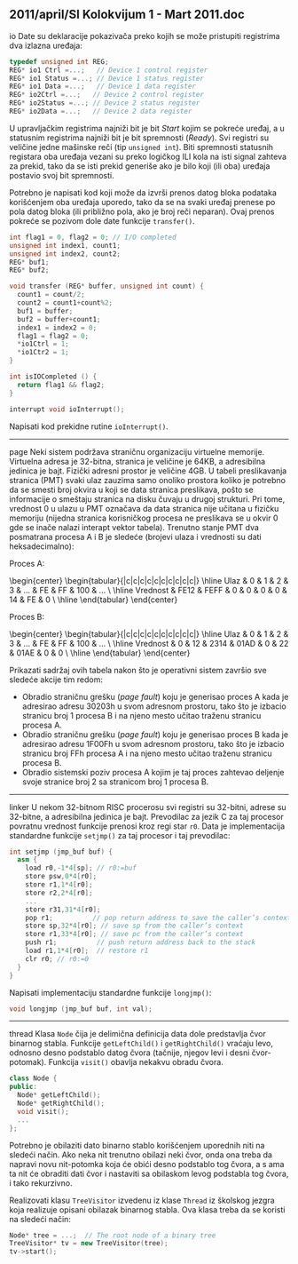 2011/april/SI Kolokvijum 1 - Mart 2011.doc
--------------------------------------------------------------------------------
io
Date su deklaracije pokazivača preko kojih se može pristupiti registrima dva izlazna uređaja:
```cpp
typedef unsigned int REG;
REG* io1 Ctrl =...;   // Device 1 control register
REG* io1 Status =...; // Device 1 status register
REG* io1 Data =...;   // Device 1 data register
REG* io2Ctrl =...;   // Device 2 control register
REG* io2Status =...; // Device 2 status register
REG* io2Data =...;   // Device 2 data register
```
U upravljačkim registrima najniži bit je bit *Start* kojim se pokreće uređaj, a u statusnim
registrima najniži bit je bit spremnosti (*Ready*). Svi registri su veličine jedne mašinske reči
(tip `unsigned int`). Biti spremnosti statusnih registara oba uređaja vezani su preko logičkog
ILI kola na isti signal zahteva za prekid, tako da se isti prekid generiše ako je bilo koji (ili
oba) uređaja postavio svoj bit spremnosti.

Potrebno je napisati kod koji može da izvrši prenos datog bloka podataka korišćenjem oba
uređaja uporedo, tako da se na svaki uređaj prenese po pola datog bloka (ili približno pola,
ako je broj reči neparan). Ovaj prenos pokreće se pozivom dole date funkcije `transfer()`.
```cpp
int flag1 = 0, flag2 = 0; // I/O completed
unsigned int index1, count1;
unsigned int index2, count2;
REG* buf1;
REG* buf2;

void transfer (REG* buffer, unsigned int count) {
  count1 = count/2;
  count2 = count1+count%2;
  buf1 = buffer;
  buf2 = buffer+count1;
  index1 = index2 = 0;
  flag1 = flag2 = 0;
  *io1Ctrl = 1;
  *io1Ctr2 = 1;
}

int isIOCompleted () {
  return flag1 && flag2;
}

interrupt void ioInterrupt();
```
Napisati kod prekidne rutine `ioInterrupt()`.

--------------------------------------------------------------------------------
page
Neki sistem podržava straničnu organizaciju virtuelne memorije. Virtuelna adresa je 32-bitna,
stranica je veličine je 64KB, a adresibilna jedinica je bajt. Fizički adresni prostor je veličine
4GB. U tabeli preslikavanja stranica (PMT) svaki ulaz zauzima samo onoliko prostora koliko
je potrebno da se smesti broj okvira u koji se data stranica preslikava, pošto se informacije o
smeštaju stranica na disku čuvaju u drugoj strukturi. Pri tome, vrednost 0 u ulazu u PMT
označava da data stranica nije učitana u fizičku memoriju (nijedna stranica korisničkog
procesa ne preslikava se u okvir 0 gde se inače nalazi interapt vektor tabela). Trenutno stanje
PMT dva posmatrana procesa A i B je sledeće (brojevi ulaza i vrednosti su dati
heksadecimalno):

Proces A:

\begin{center}
\begin{tabular}{|c|c|c|c|c|c|c|c|c|c|}
\hline
Ulaz & 0 & 1 & 2 & 3 & ... & FE & FF & 100 & ... \\
\hline
Vrednost & FE12 & FEFF & 0 & 0 & 0 & 0 & 14 & FE & 0 \\
\hline
\end{tabular}
\end{center}

Proces B:

\begin{center}
\begin{tabular}{|c|c|c|c|c|c|c|c|c|c|}
\hline
Ulaz & 0 & 1 & 2 & 3 & ... & FE & FF & 100 & ... \\
\hline
Vrednost & 0 & 12 & 2314 & 01AD & 0 & 22 & 01AE & 0 & 0 \\
\hline
\end{tabular}
\end{center}

Prikazati sadržaj ovih tabela nakon što je operativni sistem završio sve sledeće akcije tim
redom:

- Obradio straničnu grešku (*page fault*) koju je generisao proces A kada je adresirao
adresu 30203h u svom adresnom prostoru, tako što je izbacio stranicu broj 1 procesa B
i na njeno mesto učitao traženu stranicu procesa A.
- Obradio straničnu grešku (*page fault*) koju je generisao proces B kada je adresirao
adresu 1F00Fh u svom adresnom prostoru, tako što je izbacio stranicu broj FFh
procesa A i na njeno mesto učitao traženu stranicu procesa B.
- Obradio sistemski poziv procesa A kojim je taj proces zahtevao deljenje svoje stranice
broj 2 sa stranicom broj 1 procesa B.

--------------------------------------------------------------------------------
linker
U nekom 32-bitnom RISC procerosu svi registri su 32-bitni, adrese su 32-bitne, a adresibilna
jedinica je bajt. Prevodilac za jezik C za taj procesor povratnu vrednost funkcije prenosi kroz
regi star `r0`. Data je implementacija standardne funkcije `setjmp()` za taj procesor i taj
prevodilac:
```cpp
int setjmp (jmp_buf buf) {
  asm {
    load r0,-1*4[sp]; // r0:=buf
    store psw,0*4[r0];
    store r1,1*4[r0];
    store r2,2*4[r0];
    ...
    store r31,31*4[r0];
    pop r1;          // pop return address to save the caller’s context
    store sp,32*4[r0]; // save sp from the caller’s context
    store r1,33*4[r0]; // save pc from the caller’s context
    push r1;          // push return address back to the stack
    load r1,1*4[r0];  // restore r1
    clr r0; // r0:=0
  }
}
```
Napisati implementaciju standardne funkcije `longjmp()`:
```cpp
void longjmp (jmp_buf buf, int val);
```

--------------------------------------------------------------------------------
thread
Klasa `Node` čija je delimična definicija data dole predstavlja čvor binarnog stabla. Funkcije
`getLeftChild()`  i `getRightChild()` vraćaju levo, odnosno desno podstablo datog čvora
(tačnije, njegov levi i desni čvor-potomak). Funkcija `visit()` obavlja nekakvu obradu čvora.
```cpp
class Node {
public:
  Node* getLeftChild();
  Node* getRightChild();
  void visit();
  ...
};
```
Potrebno je obilaziti dato binarno stablo korišćenjem uporednih niti na sledeći način. Ako
neka nit trenutno obilazi neki čvor, onda ona treba da napravi novu nit-potomka koja će obići
desno podstablo tog čvora, a s ama ta nit će obraditi dati čvor i nastaviti sa obilaskom levog
podstabla tog čvora, i tako rekurzivno.

Realizovati klasu `TreeVisitor` izvedenu iz klase `Thread` iz školskog jezgra koja realizuje
opisani obilazak binarnog stabla. Ova klasa treba da se koristi na sledeći način:
```cpp
Node* tree = ...;  // The root node of a binary tree
TreeVisitor* tv = new TreeVisitor(tree);
tv->start();
```
